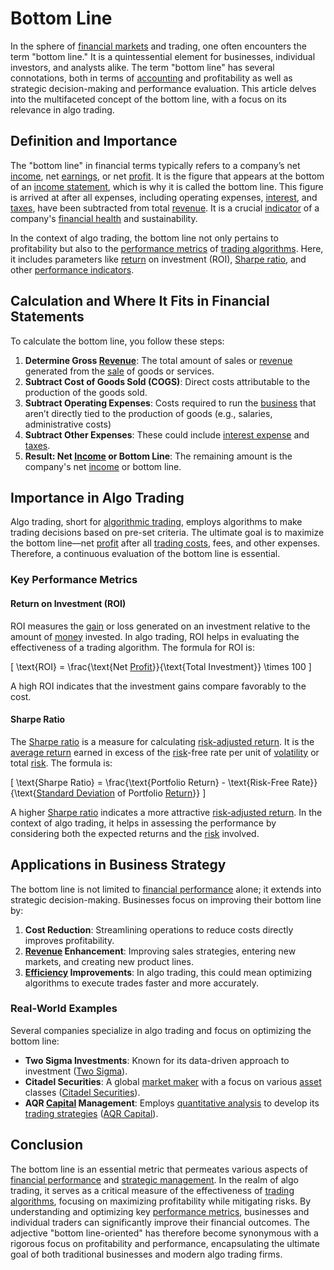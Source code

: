 # Bottom Line

In the sphere of [financial markets](../f/financial_market.md) and trading, one often encounters the term "bottom line." It is a quintessential element for businesses, individual investors, and analysts alike. The term "bottom line" has several connotations, both in terms of [accounting](../a/accounting.md) and profitability as well as strategic decision-making and performance evaluation. This article delves into the multifaceted concept of the bottom line, with a focus on its relevance in algo trading.

## Definition and Importance

The "bottom line" in financial terms typically refers to a company’s net [income](../i/income.md), net [earnings](../e/earnings.md), or net [profit](../p/profit.md). It is the figure that appears at the bottom of an [income statement](../i/income_statement.md), which is why it is called the bottom line. This figure is arrived at after all expenses, including operating expenses, [interest](../i/interest.md), and [taxes](../t/taxes.md), have been subtracted from total [revenue](../r/revenue.md). It is a crucial [indicator](../i/indicator.md) of a company's [financial health](../f/financial_health.md) and sustainability.

In the context of algo trading, the bottom line not only pertains to profitability but also to the [performance metrics](../p/performance_metrics.md) of [trading algorithms](../t/trading_algorithms.md). Here, it includes parameters like [return](../r/return.md) on investment (ROI), [Sharpe ratio](../s/sharpe_ratio.md), and other [performance indicators](../p/performance_indicators.md).

## Calculation and Where It Fits in Financial Statements

To calculate the bottom line, you follow these steps:

1. **Determine Gross [Revenue](../r/revenue.md)**: The total amount of sales or [revenue](../r/revenue.md) generated from the [sale](../s/sale.md) of goods or services.
2. **Subtract Cost of Goods Sold (COGS)**: Direct costs attributable to the production of the goods sold.
3. **Subtract Operating Expenses**: Costs required to run the [business](../b/business.md) that aren’t directly tied to the production of goods (e.g., salaries, administrative costs)
4. **Subtract Other Expenses**: These could include [interest expense](../i/interest_expense.md) and [taxes](../t/taxes.md).
5. **Result: Net [Income](../i/income.md) or Bottom Line**: The remaining amount is the company's net [income](../i/income.md) or bottom line.

## Importance in Algo Trading

Algo trading, short for [algorithmic trading](../a/accountability.md), employs algorithms to make trading decisions based on pre-set criteria. The ultimate goal is to maximize the bottom line—net [profit](../p/profit.md) after all [trading costs](../t/trading_costs.md), fees, and other expenses. Therefore, a continuous evaluation of the bottom line is essential.

### Key Performance Metrics

#### Return on Investment (ROI)
ROI measures the [gain](../g/gain.md) or loss generated on an investment relative to the amount of [money](../m/money.md) invested. In algo trading, ROI helps in evaluating the effectiveness of a trading algorithm. The formula for ROI is:

\[ \text{ROI} = \frac{\text{Net [Profit](../p/profit.md)}}{\text{Total Investment}} \times 100 \]

A high ROI indicates that the investment gains compare favorably to the cost.

#### Sharpe Ratio
The [Sharpe ratio](../s/sharpe_ratio.md) is a measure for calculating [risk-adjusted return](../r/risk-adjusted_return.md). It is the [average return](../a/average_return.md) earned in excess of the [risk](../r/risk.md)-free rate per unit of [volatility](../v/volatility.md) or total [risk](../r/risk.md). The formula is:

\[ \text{Sharpe Ratio} = \frac{\text{Portfolio Return} - \text{Risk-Free Rate}}{\text{[Standard Deviation](../s/standard_deviation.md) of Portfolio [Return](../r/return.md)}} \]

A higher [Sharpe ratio](../s/sharpe_ratio.md) indicates a more attractive [risk-adjusted return](../r/risk-adjusted_return.md). In the context of algo trading, it helps in assessing the performance by considering both the expected returns and the [risk](../r/risk.md) involved.

## Applications in Business Strategy

The bottom line is not limited to [financial performance](../f/financial_performance.md) alone; it extends into strategic decision-making. Businesses focus on improving their bottom line by:

1. **Cost Reduction**: Streamlining operations to reduce costs directly improves profitability.
2. **[Revenue](../r/revenue.md) Enhancement**: Improving sales strategies, entering new markets, and creating new product lines.
3. **[Efficiency](../e/efficiency.md) Improvements**: In algo trading, this could mean optimizing algorithms to execute trades faster and more accurately.

### Real-World Examples

Several companies specialize in algo trading and focus on optimizing the bottom line:

- **Two Sigma Investments**: Known for its data-driven approach to investment ([Two Sigma](https://www.twosigma.com/)).
- **Citadel Securities**: A global [market maker](../m/market_maker.md) with a focus on various [asset](../a/asset.md) classes ([Citadel Securities](https://www.citadelsecurities.com/)).
- **AQR [Capital](../c/capital.md) Management**: Employs [quantitative analysis](../q/quantitative_analysis.md) to develop its [trading strategies](../t/trading_strategies.md) ([AQR Capital](https://www.aqr.com/)).

## Conclusion

The bottom line is an essential metric that permeates various aspects of [financial performance](../f/financial_performance.md) and [strategic management](../s/strategic_management.md). In the realm of algo trading, it serves as a critical measure of the effectiveness of [trading algorithms](../t/trading_algorithms.md), focusing on maximizing profitability while mitigating risks. By understanding and optimizing key [performance metrics](../p/performance_metrics.md), businesses and individual traders can significantly improve their financial outcomes. The adjective "bottom line-oriented" has therefore become synonymous with a rigorous focus on profitability and performance, encapsulating the ultimate goal of both traditional businesses and modern algo trading firms.